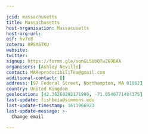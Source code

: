 ```yaml
---

jcid: massachusetts
title: Massachusetts
host-organisation: Massacusetts
host-org-url: 
osf: hv7c8
zotero: 8PSASTKU
website: 
twitter: 
signup: https://forms.gle/sonGLSUbQTwZG9BAA
organisers: [Ashley Neville]
contact: MAReproducibiliTea@gmail.com
additional-contact: []
address: [97 Federal Street, Northampton, MA 01062]
country: United Kingdom
geolocation: [42.36260292171999, -71.0540771484375]
last-update: fishbeia@simmons.edu
last-update-timestamp: 1611966923
last-update-message: >-
  Change email

---
```



